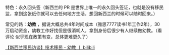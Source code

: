 特色：永久回头签（新西兰的 PR 是世界上唯一的永久回头签证，也就是没有移民监，拿到这张纸你就可以去任何地方生活，想回新西兰的时候可以随时回来。）


常见的路：**幼教** ，据说大概总共4年时间成本（雅思7777读书1年工作2年），30 万启动资金，幼教工作好找但是很消耗人，拿到身份后很少有人继续做幼教。（看评论 似乎现在政策有变，总体更难更久了）

[【新西兰移民访谈】技术移民 - 幼教 丨 bilibili](https://b23.tv/4dctJYN)